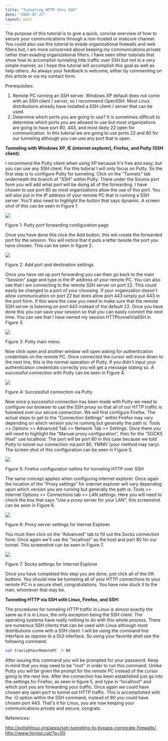 ```yaml
---
title: "Tunneling HTTP thru SSH"
date: "2007-07-27"
layout: post
---
```


The purpose of this tutorial is to give a quick, concise overview of how to secure your communications through a non-trusted or insecure channel. You could also use this tutorial to evade organizational firewalls and web filters but, I am more concerned about keeping my communications private rather than evading organizational filters. I have seen other tutorials that show how to accomplish tunneling http traffic over SSH but not in a very simple manner, so I hope this tutorial will accomplish this goal as well as help others. As always your feedback is welcome, either by commenting on this article or via my contact form.


Prerequisites:

1. Remote PC running an SSH server. Windows XP default does not come with an SSH client / server, so I recommend OpenSSH. Most Linux distributions already have installed a SSH client / server that can be used.
2. Determine which ports you are going to use? It is sometimes difficult to determine which ports you are allowed to use but most organizations are going to have port 80, 443, and most likely 22 open for communication. In this tutorial we are going to use ports 22 and 80 for our tunneling although you can use any port that is open.

**Tunneling with Windows XP, IE (internet explorer), Firefox, and Putty (SSH client):**

I recommend the Putty client when using XP because it's free and easy, but you can use any SSH client. For this tutorial I will only focus on Putty. So the first step is to configure Putty for tunneling. Click on the "Tunnels" tab underneath the branch of "SSH" within Putty. There under the Source port form you will add what port will be doing all of the forwarding. I have chosen to use port 80 as most organizations allow the use of this port. You will also put in the IP address of your remote PC that is running a SSH server. You'll also need to highlight the button that says dynamic. A screen shot of this can be seen in Figure 1.

![](/assets/puttyportforwardingmenu.png)

Figure 1: Putty port forwarding configuration page

Once you have done this click the Add button, this will create the forwarded port for the session. You will notice that it puts a letter beside the port you have chosen. This can be seen in figure 2.

![](/assets/addportanddestinationforwardingputty.png)

Figure 2: Add port and destination settings

Once you have set up port forwarding you can then go back to the main "Session" page and type in the IP address of your remote PC. You can also see that I am connecting to the remote SSH server on port 22. This could easily be changed to a port of your choosing. If your organization doesn't allow communication on port 22 but does allow port 443 simply put 443 in the port form. If this were the case you need to make sure that the remote SSH server is listening on port 443 instead of the default 22. Once you have done this you can save your session so that you can easily connect the next time. You can see that I have named my session HTTPtunnelViaSSH in Figure 3.

![](/asets/puttymainmenu.png)

Figure 3: Putty main menu

Now click open and another window will open asking for authentication credentials on the remote PC. Once connected the cursor will move down to the next line, this is the normal operation of Putty. If you didn't input your authentication credentials correctly you will get a message stating so. A successful connection with Putty can be seen in Figure 4.

![](/assets/successfullconnectionputty.jpg)

Figure 4: Successfull connection via Putty

Now once a successful connection has been made with Putty we need to configure our browser to use the SSH proxy so that all of our HTTP traffic is funneled over our secure connection. We will first configure Firefox. The actual steps to get to the "Connection Settings" within Firefox may vary depending on which version you're running but generally the path is: Tools >> Options >> Advanced Tab >> Network Tab >> Settings. Once there you will need to highlight the "Manual proxy configuration", then for the "SOCKS Host" use localhost. The port will be port 80 in this case because we told Putty to tunnel our connection via port 80, YMMV (your method may vary). The screen shot of this configuration can be seen in Figure 5.

![](/assets/firefoxconfigsettingsforhttptunnel.png)

Figure 5: Firefox configuration settins for tunneling HTTP over SSH

The same concept applies when configuring internet explorer. Once again the location of the "Proxy settings" for internet explorer will vary depending upon which version you are running but generally the path is: Tools >> Internet Options >> Connections tab >> LAN settings. Here you will need to check the box that says "Use a proxy server for your LAN", this screenshot can be seen in Figure 6.

![](/assets/proxyserversettingsforie.png)

Figure 6: Proxy server settings for Inernet Explorer

You must then click on the "Advanced" tab to fill out the Socks connection form. Once again we'll use the "localhost" as the host and port 80 for our tunnel. This screenshot can be seen in Figure 7.

![](/assets/sockssettingsforie.png)

Figure 7: Socks settings for Internet Explorer

Once you have completed this step you are done, just click all of the OK buttons. You should now be tunneling all of your HTTP connections to your remote PC in a secure shell, congratulations. You have now stuck it to the man, whomever that may be.

**Tunneling HTTP via SSH with Linux, Firefox, and SSH:**

The procedures for tunneling HTTP traffic in Linux is almost exactly the same as it is in Linux, the only exception being the SSH client. The operating systems have really nothing to do with this whole process. There are numerous SSH clients that can be used with Linux although most distributions come with a SSH client. I will be using the command line interface as oppose to a GUI interface. So using your favorite shell use the following command.

```bash
ssh travis@YourRemotePC -D 80
```

After issuing this command you will be prompted for your password. Keep in mind that you may need to be "root" in order to run this command. Unlike Putty you will be given the prompt for the remote PC instead of the cursor going to the next line. After the connection has been established just go into the settings for Firefox, as seen in figure 5, and type in "localhost" and which port you are forwarding your traffic. Once again we could have chosen any open port to tunnel out HTTP traffic. This is accomplished with the -D option within the SSH command, instead of 80 you could have chosen port 443. That's it for Linux, you are now keeping your communications private and secure, congrats.

References:

http://polishlinux.org/apps/ssh-tunneling-to-bypass-corporate-firewalls/, http://www.forniol.cat/?p=50
